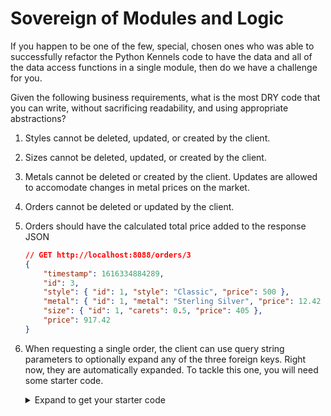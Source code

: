 # Sovereign of Modules and Logic

If you happen to be one of the few, special, chosen ones who was able to successfully refactor the Python Kennels code to have the data and all of the data access functions in a single module, then do we have a challenge for you.

Given the following business requirements, what is the most DRY code that you can write, without sacrificing readability, and using appropriate abstractions?

1. Styles cannot be deleted, updated, or created by the client.
1. Sizes cannot be deleted, updated, or created by the client.
1. Metals cannot be deleted or created by the client. Updates are allowed to accomodate changes in metal prices on the market.
1. Orders cannot be deleted or updated by the client.
1. Orders should have the calculated total price added to the response JSON
    ```json
    // GET http://localhost:8088/orders/3
    {
        "timestamp": 1616334884289,
        "id": 3,
        "style": { "id": 1, "style": "Classic", "price": 500 },
        "metal": { "id": 1, "metal": "Sterling Silver", "price": 12.42 },
        "size": { "id": 1, "carets": 0.5, "price": 405 },
        "price": 917.42
    }
    ```
1. When requesting a single order, the client can use query string parameters to optionally expand any of the three foreign keys. Right now, they are automatically expanded. To tackle this one, you will need some starter code.
    <details>
        <summary>Expand to get your starter code</summary>

    ```py
    # Import this stdlib package first
    from urllib.parse import urlparse
    ```

    ```py
    # Replace existing function with this
    def parse_url(self, path):
        url_components = urlparse(path)
        path_params = url_components.path.strip("/").split("/")
        query_params = url_components.query.split("&")
        resource = path_params[0]
        id = None

        try:
            id = int(path_params[1])
        except IndexError:
            pass
        except ValueError:
            pass

        return (resource, id, query_params)
    ```
    </details>
